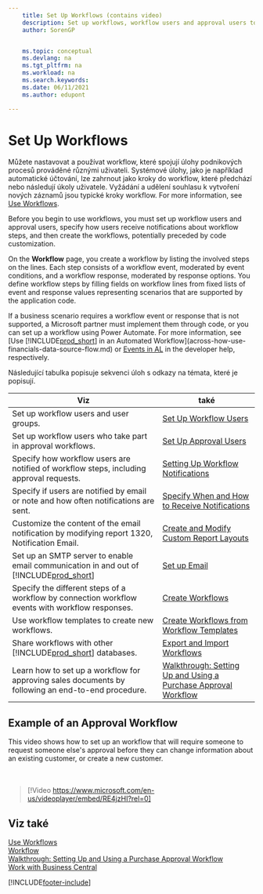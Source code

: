 ```yaml
---
    title: Set Up Workflows (contains video)
    description: Set up workflows, workflow users and approval users to connect business-process system tasks performed by these different users.
    author: SorenGP


    ms.topic: conceptual
    ms.devlang: na
    ms.tgt_pltfrm: na
    ms.workload: na
    ms.search.keywords:
    ms.date: 06/11/2021
    ms.author: edupont

---
```

# Set Up Workflows

Můžete nastavovat a používat workflow, které spojují úlohy podnikových procesů prováděné různými uživateli. Systémové úlohy, jako je například automatické účtování, lze zahrnout jako kroky do workflow, které předchází nebo následují úkoly uživatele. Vyžádání a udělení souhlasu k vytvoření nových záznamů jsou typické kroky workflow. For more information, see [Use Workflows](across-use-workflows.md).

Before you begin to use workflows, you must set up workflow users and approval users, specify how users receive notifications about workflow steps, and then create the workflows, potentially preceded by code customization.

On the **Workflow** page, you create a workflow by listing the involved steps on the lines. Each step consists of a workflow event, moderated by event conditions, and a workflow response, moderated by response options. You define workflow steps by filling fields on workflow lines from fixed lists of event and response values representing scenarios that are supported by the application code.

If a business scenario requires a workflow event or response that is not supported, a Microsoft partner must implement them through code, or you can set up a workflow using Power Automate. For more information, see [Use [!INCLUDE[prod_short](includes/prod_short.md)] in an Automated Workflow](across-how-use-financials-data-source-flow.md) or [Events in AL](/dynamics365/business-central/dev-itpro/developer/devenv-events-in-al) in the developer help, respectively.

Následující tabulka popisuje sekvenci úloh s odkazy na témata, které je popisují.

| **Viz** | **také** |
|------------|-------------|  
| Set up workflow users and user groups. | [Set Up Workflow Users](across-how-to-set-up-workflow-users.md) |
| Set up workflow users who take part in approval workflows. | [Set Up Approval Users](across-how-to-set-up-approval-users.md) |
| Specify how workflow users are notified of workflow steps, including approval requests. | [Setting Up Workflow Notifications](across-setting-up-workflow-notifications.md) |
| Specify if users are notified by email or note and how often notifications are sent. | [Specify When and How to Receive Notifications](across-how-to-specify-when-and-how-to-receive-notifications.md) |
| Customize the content of the email notification by modifying report 1320, Notification Email. | [Create and Modify Custom Report Layouts](ui-how-create-custom-report-layout.md) |
| Set up an SMTP server to enable email communication in and out of [!INCLUDE[prod_short](includes/prod_short.md)] | [Set up Email](admin-how-setup-email.md) |
| Specify the different steps of a workflow by connection workflow events with workflow responses. | [Create Workflows](across-how-to-create-workflows.md) |
| Use workflow templates to create new workflows. | [Create Workflows from Workflow Templates](across-how-to-create-workflows-from-workflow-templates.md) |
| Share workflows with other [!INCLUDE[prod_short](includes/prod_short.md)] databases. | [Export and Import Workflows](across-how-to-export-and-import-workflows.md) |
| Learn how to set up a workflow for approving sales documents by following an end-to-end procedure. | [Walkthrough: Setting Up and Using a Purchase Approval Workflow](walkthrough-setting-up-and-using-a-purchase-approval-workflow.md) |

## Example of an Approval Workflow
This video shows how to set up an workflow that will require someone to request someone else's approval before they can change information about an existing customer, or create a new customer.  
<br><br>

> [!Video https://www.microsoft.com/en-us/videoplayer/embed/RE4jzHI?rel=0]

## Viz také
[Use Workflows](across-use-workflows.md)   
[Workflow](across-workflow.md)   
[Walkthrough: Setting Up and Using a Purchase Approval Workflow](walkthrough-setting-up-and-using-a-purchase-approval-workflow.md)  
[Work with Business Central](ui-work-product.md)


[!INCLUDE[footer-include](includes/footer-banner.md)]